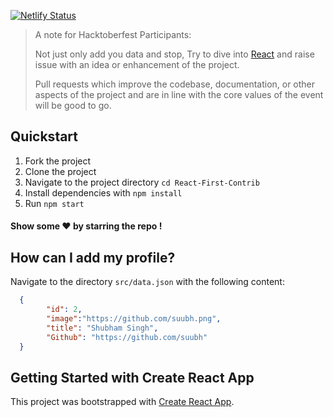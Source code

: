 [![Netlify Status](https://api.netlify.com/api/v1/badges/411568ee-cee9-4f22-b1f1-b6f119931d6c/deploy-status)](https://reactfirstcontrib.netlify.app/)


> A note for Hacktoberfest Participants:
>
> Not just only add you data and stop, Try to dive into [React](https://reactjs.org/docs/getting-started.html) and raise issue with an idea or enhancement of the project.
> 
> Pull requests which improve the codebase, documentation, or other aspects of the project and are in line with the core values
> of the event will be good to go.

## Quickstart

1. Fork the project
2. Clone the project
3. Navigate to the project directory `cd React-First-Contrib`
4. Install dependencies with `npm install`
5. Run `npm start`

 
#### Show some ❤️ by starring the repo !



## How can I add my profile?

Navigate to the directory `src/data.json` with the following content:

```json
  {
        "id": 2,
        "image":"https://github.com/suubh.png",
        "title": "Shubham Singh",
        "Github": "https://github.com/suubh"
  }
```

## Getting Started with Create React App

This project was bootstrapped with [Create React App](https://github.com/facebook/create-react-app).



